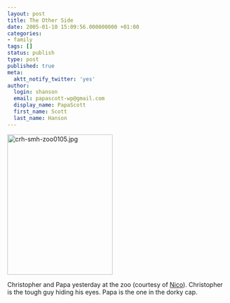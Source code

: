 ```yaml
---
layout: post
title: The Other Side
date: 2005-01-10 15:09:56.000000000 +01:00
categories:
- family
tags: []
status: publish
type: post
published: true
meta:
  aktt_notify_twitter: 'yes'
author:
  login: shanson
  email: papascott-wp@gmail.com
  display_name: PapaScott
  first_name: Scott
  last_name: Hanson
---
```

<p><a href="/wordpress/wp-content/uploads/2005/01/crh-smh-zoo0105.jpg" title="click to enlarge"><img alt="crh-smh-zoo0105.jpg" src="https://www.papascott.de/wordpress/wp-content/uploads/2005/01/crh-smh-zoo0105-thumb.jpg" width="240" height="320" border="0" /></a></p>
<p>Christopher and Papa yesterday at the zoo (courtesy of <a href="http://lumma.de/">Nico</a>). Christopher is the tough guy hiding his eyes. Papa is the one in the dorky cap.</p>
